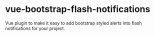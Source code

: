 # vue-bootstrap-flash-notifications
Vue plugin to make it easy to add bootstrap styled alerts into flash notifications for your project.
